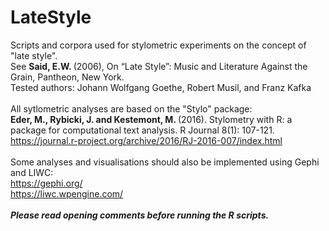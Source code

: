 # LateStyle

Scripts and corpora used for stylometric experiments on the concept of "late style".<br/>
See <b>Said, E.W. </b>(2006), On “Late Style”: Music and Literature Against the Grain, Pantheon, New York.<br/>
Tested authors: Johann Wolfgang Goethe, Robert Musil, and Franz Kafka<br />
<br />
All sytlometric analyses are based on the "Stylo" package: <br />
<b>Eder, M., Rybicki, J. and Kestemont, M. </b>(2016). Stylometry with R: 
a package for computational text analysis. R Journal 8(1): 107-121. <br />
<https://journal.r-project.org/archive/2016/RJ-2016-007/index.html> <br />
<br />
Some analyses and visualisations should also be implemented using Gephi and LIWC:<br />
https://gephi.org/<br />
https://liwc.wpengine.com/<br />
<br />
<i><b>Please read opening comments before running the R scripts.</i></b><br />
